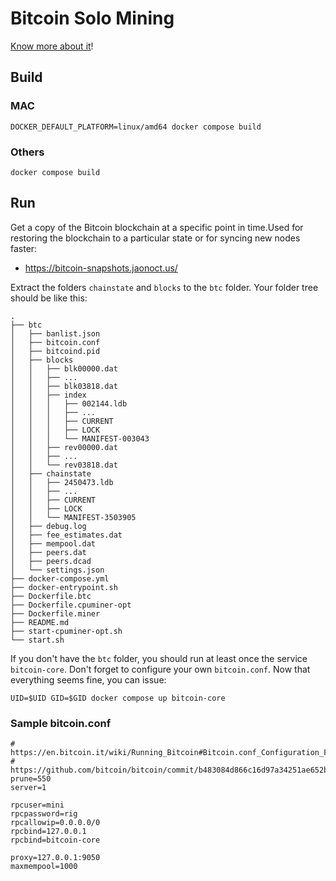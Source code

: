 # Bitcoin Solo Mining

[Know more about it](https://ricardobaltazar.com/blog/how-to-solo-mine-bitcoin-with-a-regular-pc/)!

## Build

### MAC 

`DOCKER_DEFAULT_PLATFORM=linux/amd64 docker compose build`

### Others

`docker compose build`

## Run

Get a copy of the Bitcoin blockchain at a specific point in time.Used for restoring the blockchain to a particular state or for syncing new nodes faster:

- https://bitcoin-snapshots.jaonoct.us/

Extract the folders `chainstate` and `blocks` to the `btc` folder. Your folder tree should be like this:

```
.
├── btc
│   ├── banlist.json
│   ├── bitcoin.conf
│   ├── bitcoind.pid
│   ├── blocks
│   │   ├── blk00000.dat
│   │   ├── ...
│   │   ├── blk03818.dat
│   │   ├── index
│   │   │   ├── 002144.ldb
│   │   │   ├── ...
│   │   │   ├── CURRENT
│   │   │   ├── LOCK
│   │   │   └── MANIFEST-003043
│   │   ├── rev00000.dat
│   │   ├── ...
│   │   └── rev03818.dat
│   ├── chainstate
│   │   ├── 2450473.ldb
│   │   ├── ...
│   │   ├── CURRENT
│   │   ├── LOCK
│   │   └── MANIFEST-3503905
│   ├── debug.log
│   ├── fee_estimates.dat
│   ├── mempool.dat
│   ├── peers.dat
│   ├── peers.dcad
│   └── settings.json
├── docker-compose.yml
├── docker-entrypoint.sh
├── Dockerfile.btc
├── Dockerfile.cpuminer-opt
├── Dockerfile.miner
├── README.md
├── start-cpuminer-opt.sh
└── start.sh
```

If you don't have the `btc` folder, you should run at least once the service `bitcoin-core`. Don't forget to configure your own `bitcoin.conf`. Now that everything seems fine, you can issue:

    UID=$UID GID=$GID docker compose up bitcoin-core

### Sample bitcoin.conf

```
# https://en.bitcoin.it/wiki/Running_Bitcoin#Bitcoin.conf_Configuration_File
# https://github.com/bitcoin/bitcoin/commit/b483084d866c16d97a34251ae652bac94f85f61d
prune=550
server=1

rpcuser=mini
rpcpassword=rig
rpcallowip=0.0.0.0/0
rpcbind=127.0.0.1
rpcbind=bitcoin-core

proxy=127.0.0.1:9050
maxmempool=1000
```
